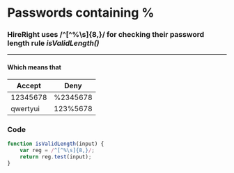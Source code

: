 # Passwords containing %

### HireRight uses /^[^%\s]{8,}/ for checking their password length rule *isValidLength()*

---




#### Which means that

| Accept      | Deny        |
| ----------- | ----------- |
| 12345678    | %2345678    |
| qwertyui    | 123%5678    |




### Code

```javascript
function isValidLength(input) {
	var reg = /^[^%\s]{8,}/;
    return reg.test(input);
}
```